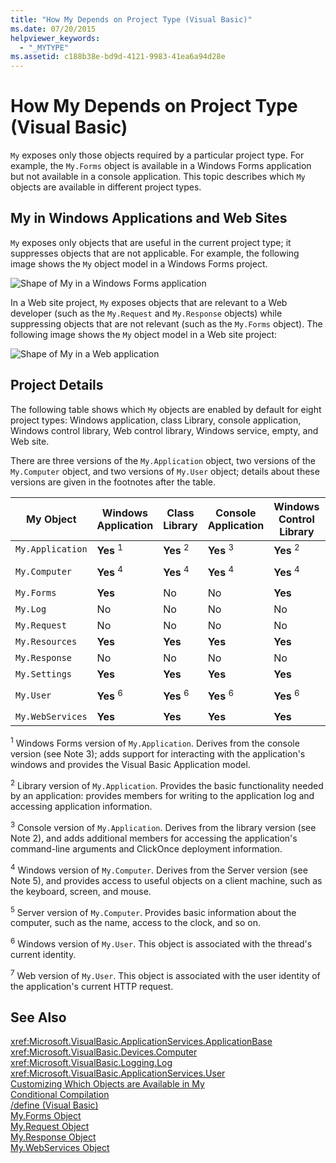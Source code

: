 ```yaml
---
title: "How My Depends on Project Type (Visual Basic)"
ms.date: 07/20/2015
helpviewer_keywords: 
  - "_MYTYPE"
ms.assetid: c188b38e-bd9d-4121-9983-41ea6a94d28e
---
```

# How My Depends on Project Type (Visual Basic)
`My` exposes only those objects required by a particular project type. For example, the `My.Forms` object is available in a Windows Forms application but not available in a console application. This topic describes which `My` objects are available in different project types.  
  
## My in Windows Applications and Web Sites  
 `My` exposes only objects that are useful in the current project type; it suppresses objects that are not applicable. For example, the following image shows the `My` object model in a Windows Forms project.  
  
 ![Shape of My in a Windows Forms application](../../../visual-basic/developing-apps/development-with-my/media/myinwinform.png "MyInWinForm")  
  
 In a Web site project, `My` exposes objects that are relevant to a Web developer (such as the `My.Request` and `My.Response` objects) while suppressing objects that are not relevant (such as the `My.Forms` object). The following image shows the `My` object model in a Web site project:  
  
 ![Shape of My in a Web application](../../../visual-basic/developing-apps/development-with-my/media/myinweb.png "MyInWeb")  
  
## Project Details  
 The following table shows which `My` objects are enabled by default for eight project types: Windows application, class Library, console application, Windows control library, Web control library, Windows service, empty, and Web site.  
  
 There are three versions of the `My.Application` object, two versions of the `My.Computer` object, and two versions of `My.User` object; details about these versions are given in the footnotes after the table.  
  
|My Object|Windows Application|Class Library|Console Application|Windows Control Library|Web Control Library|Windows Service|Empty|Web Site|  
|---|---|---|---|---|---|---|---|---|  
|`My.Application`|**Yes** <sup>1</sup>|**Yes** <sup>2</sup>|**Yes** <sup>3</sup>|**Yes** <sup>2</sup>|No|**Yes** <sup>3</sup>|No|No|  
|`My.Computer`|**Yes** <sup>4</sup>|**Yes** <sup>4</sup>|**Yes** <sup>4</sup>|**Yes** <sup>4</sup>|**Yes** <sup>5</sup>|**Yes** <sup>4</sup>|No|**Yes** <sup>5</sup>|  
|`My.Forms`|**Yes**|No|No|**Yes**|No|No|No|No|  
|`My.Log`|No|No|No|No|No|No|No|**Yes**|  
|`My.Request`|No|No|No|No|No|No|No|**Yes**|  
|`My.Resources`|**Yes**|**Yes**|**Yes**|**Yes**|**Yes**|**Yes**|No|No|  
|`My.Response`|No|No|No|No|No|No|No|**Yes**|  
|`My.Settings`|**Yes**|**Yes**|**Yes**|**Yes**|**Yes**|**Yes**|No|No|  
|`My.User`|**Yes** <sup>6</sup>|**Yes** <sup>6</sup>|**Yes** <sup>6</sup>|**Yes** <sup>6</sup>|**Yes** <sup>7</sup>|**Yes** <sup>6</sup>|No|**Yes** <sup>7</sup>|  
|`My.WebServices`|**Yes**|**Yes**|**Yes**|**Yes**|**Yes**|**Yes**|No|No|  
  
 <sup>1</sup> Windows Forms version of `My.Application`. Derives from the console version (see Note 3); adds support for interacting with the application's windows and provides the Visual Basic Application model.  
  
 <sup>2</sup> Library version of `My.Application`. Provides the basic functionality needed by an application: provides members for writing to the application log and accessing application information.  
  
 <sup>3</sup> Console version of `My.Application`. Derives from the library version (see Note 2), and adds additional members for accessing the application's command-line arguments and ClickOnce deployment information.  
  
 <sup>4</sup> Windows version of `My.Computer`. Derives from the Server version (see Note 5), and provides access to useful objects on a client machine, such as the keyboard, screen, and mouse.  
  
 <sup>5</sup> Server version of `My.Computer`. Provides basic information about the computer, such as the name, access to the clock, and so on.  
  
 <sup>6</sup> Windows version of `My.User`. This object is associated with the thread's current identity.  
  
 <sup>7</sup> Web version of `My.User`. This object is associated with the user identity of the application's current HTTP request.  
  
## See Also  
 <xref:Microsoft.VisualBasic.ApplicationServices.ApplicationBase>  
 <xref:Microsoft.VisualBasic.Devices.Computer>  
 <xref:Microsoft.VisualBasic.Logging.Log>  
 <xref:Microsoft.VisualBasic.ApplicationServices.User>  
 [Customizing Which Objects are Available in My](../../../visual-basic/developing-apps/customizing-extending-my/customizing-which-objects-are-available-in-my.md)  
 [Conditional Compilation](../../../visual-basic/programming-guide/program-structure/conditional-compilation.md)  
 [/define (Visual Basic)](../../../visual-basic/reference/command-line-compiler/define.md)  
 [My.Forms Object](../../../visual-basic/language-reference/objects/my-forms-object.md)  
 [My.Request Object](../../../visual-basic/language-reference/objects/my-request-object.md)  
 [My.Response Object](../../../visual-basic/language-reference/objects/my-response-object.md)  
 [My.WebServices Object](../../../visual-basic/language-reference/objects/my-webservices-object.md)

